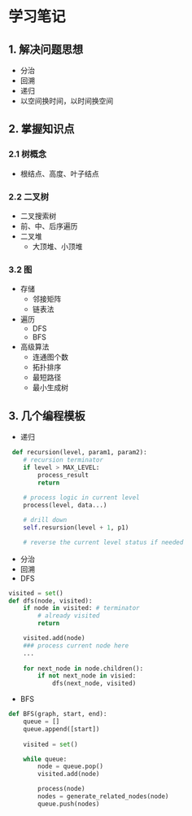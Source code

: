 # 学习笔记
## 1. 解决问题思想
- 分治
- 回溯
- 递归
- 以空间换时间，以时间换空间
## 2. 掌握知识点
### 2.1 树概念
- 根结点、高度、叶子结点
### 2.2 二叉树
- 二叉搜索树
- 前、中、后序遍历
- 二叉堆
    - 大顶堆、小顶堆
### 3.2 图
- 存储
    - 邻接矩阵
    - 链表法
- 遍历
    - DFS
    - BFS
- 高级算法
    - 连通图个数
    - 拓扑排序
    - 最短路径 
    - 最小生成树
## 3. 几个编程模板
- 递归
``` python 
 def recursion(level, param1, param2):
    # recursion terminator
    if level > MAX_LEVEL:
        process_result
        return 
    
    # process logic in current level
    process(level, data...)

    # drill down
    self.resursion(level + 1, p1)

    # reverse the current level status if needed
```
- 分治
- 回溯
- DFS 
``` python 
visited = set()
def dfs(node, visited):
    if node in visited: # terminator
        # already visited 
        return 

    visited.add(node)
    ### process current node here
    ...
    
    for next_node in node.children():
        if not next_node in visied:
            dfs(next_node, visited)
```
- BFS 
``` python 
def BFS(graph, start, end):
    queue = []
    queue.append([start])
    
    visited = set()

    while queue:
        node = queue.pop()
        visited.add(node)

        process(node)
        nodes = generate_related_nodes(node)
        queue.push(nodes)
```